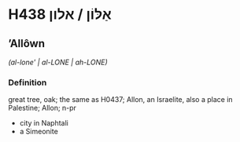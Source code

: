 # H438 אַלּוֹן / אלון

## ʼAllôwn

_(al-lone' | al-LONE | ah-LONE)_

### Definition

great tree, oak; the same as H0437; Allon, an Israelite, also a place in Palestine; Allon; n-pr

- city in Naphtali
- a Simeonite
